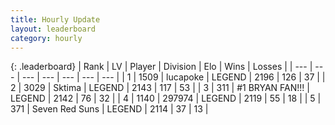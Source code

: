 ```yaml
---
title: Hourly Update
layout: leaderboard
category: hourly
---
```


{: .leaderboard}
| Rank | LV | Player | Division | Elo | Wins | Losses |
| --- | --- | --- | --- | --- | --- | --- |
| <span data-change="0">1</span> | 1509 | <span title="ID: 41925">lucapoke</span> | LEGEND | <span data-change="0">2196</span> | <span data-change="0">126</span> | <span data-change="0">37</span> |
| <span data-change="0">2</span> | 3029 | <span title="ID: 353063">Sktima</span> | LEGEND | <span data-change="-12">2143</span> | <span data-change="0">117</span> | <span data-change="1">53</span> |
| <span data-change="0">3</span> | 311 | <span title="ID: 756342">#1 BRYAN FAN!!!</span> | LEGEND | <span data-change="0">2142</span> | <span data-change="0">76</span> | <span data-change="0">32</span> |
| <span data-change="0">4</span> | 1140 | <span title="ID: 544038">297974</span> | LEGEND | <span data-change="0">2119</span> | <span data-change="0">55</span> | <span data-change="0">18</span> |
| <span data-change="0">5</span> | 371 | <span title="ID: 670324">Seven Red Suns</span> | LEGEND | <span data-change="0">2114</span> | <span data-change="0">37</span> | <span data-change="0">13</span> |